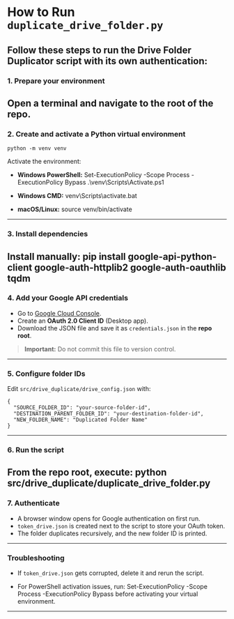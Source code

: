 # How to Run `duplicate_drive_folder.py`
Follow these steps to run the Drive Folder Duplicator script with its own authentication:
---

### 1. Prepare your environment
Open a terminal and navigate to the root of the repo.
---

### 2. Create and activate a Python virtual environment
    python -m venv venv
Activate the environment:

   - **Windows PowerShell:**
         Set-ExecutionPolicy -Scope Process -ExecutionPolicy Bypass
         .\venv\Scripts\Activate.ps1
   
   - **Windows CMD:**
         venv\Scripts\activate.bat
   
   - **macOS/Linux:**
         source venv/bin/activate
---

### 3. Install dependencies
Install manually:
    pip install google-api-python-client google-auth-httplib2 google-auth-oauthlib tqdm
---

### 4. Add your Google API credentials
- Go to [Google Cloud Console](https://console.cloud.google.com/apis/credentials).
- Create an **OAuth 2.0 Client ID** (Desktop app).
- Download the JSON file and save it as `credentials.json` in the **repo root**.

> **Important:** Do not commit this file to version control.
---

### 5. Configure folder IDs
Edit `src/drive_duplicate/drive_config.json` with:

    {
      "SOURCE_FOLDER_ID": "your-source-folder-id",
      "DESTINATION_PARENT_FOLDER_ID": "your-destination-folder-id",
      "NEW_FOLDER_NAME": "Duplicated Folder Name"
    }

---

### 6. Run the script
From the repo root, execute:
    python src/drive_duplicate/duplicate_drive_folder.py
---

### 7. Authenticate
- A browser window opens for Google authentication on first run.
- `token_drive.json` is created next to the script to store your OAuth token.
- The folder duplicates recursively, and the new folder ID is printed.
---

### Troubleshooting
- If `token_drive.json` gets corrupted, delete it and rerun the script.

- For PowerShell activation issues, run:
      Set-ExecutionPolicy -Scope Process -ExecutionPolicy Bypass
before activating your virtual environment.
---
